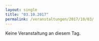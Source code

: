 ```yaml
---
layout: single
title: "03.10.2017"
permalink: /veranstaltungen/2017/10/03/
---
```


Keine Veranstaltung an diesem Tag.

